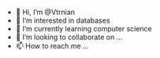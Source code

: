 - 👋 Hi, I’m @Vtrnian
- 👀 I’m interested in databases
- 🌱 I’m currently learning computer science
- 💞️ I’m looking to collaborate on ...
- 📫 How to reach me ...

<!---
Vtrnian/Vtrnian is a ✨ special ✨ repository because its `README.md` (this file) appears on your GitHub profile.
You can click the Preview link to take a look at your changes.
--->
